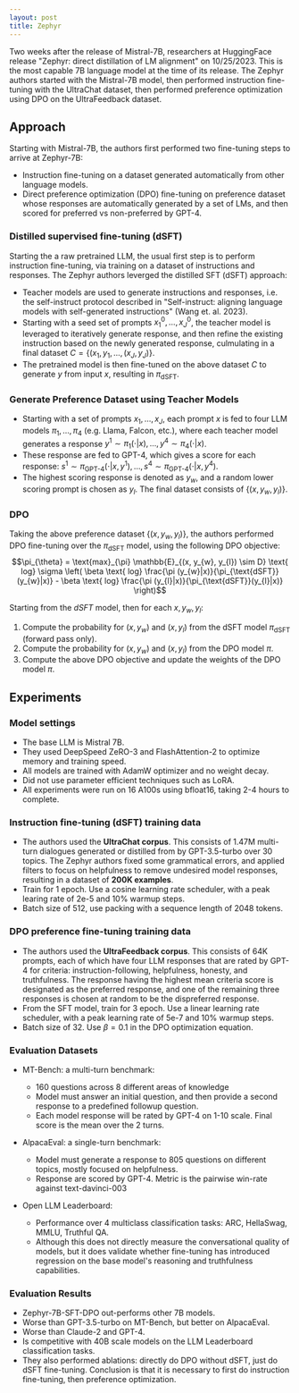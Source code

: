 ```yaml
---
layout: post
title: Zephyr
---
```


Two weeks after the release of Mistral-7B, researchers at HuggingFace release "Zephyr: direct distillation of LM alignment" on 10/25/2023. This is the most capable 7B language model at the time of its release. The Zephyr authors started with the Mistral-7B model, then performed instruction fine-tuning with the UltraChat dataset, then performed preference optimization using DPO on the UltraFeedback dataset. 

## Approach
Starting with Mistral-7B, the authors first performed two fine-tuning steps to arrive at Zephyr-7B:
* Instruction fine-tuning on a dataset generated automatically from other language models. 
* Direct preference optimization (DPO) fine-tuning on preference dataset whose responses are automatically generated by a set of LMs, and then scored for preferred vs non-preferred by GPT-4.

### Distilled supervised fine-tuning (dSFT)
Starting the a raw pretrained LLM, the usual first step is to perform instruction fine-tuning, via training on a dataset of instructions and responses. The Zephyr authors leverged the distilled SFT (dSFT) approach:
* Teacher models are used to generate instructions and responses, i.e. the self-instruct protocol described in "Self-instruct: aligning language models with self-generated instructions" (Wang et. al. 2023).
* Starting with a seed set of prompts $x_{1}^{0}, \ldots, x_{J}^{0}$, the teacher model is leveraged to iteratively generate response, and then refine the existing instruction based on the newly generated response, culmulating in a final dataset $C = \{ (x_{1}, y_{1}, \ldots, (x_{J}, y_{J}) \}$.
* The pretrained model is then fine-tuned on the above dataset $C$ to generate $y$ from input $x$, resulting in $\pi_{\text{dSFT}}$.

### Generate Preference Dataset using Teacher Models
* Starting with a set of prompts $x_{1}, \ldots, x_{J}$, each prompt $x$ is fed to four LLM models $\pi_{1}, \ldots, \pi_{4}$ (e.g. Llama, Falcon, etc.), where each teacher model generates a response $y^{1} \sim \pi_{1}(\cdot|x), \ldots, y^{4} \sim \pi_{4}(\cdot|x)$.
* These response are fed to GPT-4, which gives a score for each response: $s^{1} \sim \pi_{\text{GPT-4}}(\cdot | x, y^{1}), \ldots, s^{4} \sim \pi_{\text{GPT-4}}(\cdot | x, y^{4})$.
* The highest scoring response is denoted as $y_{w}$, and a random lower scoring prompt is chosen as $y_{l}$. The final dataset consists of $\{ (x, y_{w}, y_{l}) \}$.

### DPO
Taking the above preference dataset $\{(x, y_{w}, y_{l})\}$, the authors performed DPO fine-tuning over the $\pi_{\text{dSFT}}$ model, using the following DPO objective:
$$\pi_{\theta} = \text{max}_{\pi} \mathbb{E}_{(x, y_{w}, y_{l}) \sim D} \text{ log} \sigma \left( \beta \text{ log} \frac{\pi (y_{w}|x)}{\pi_{\text{dSFT}}(y_{w}|x)} - \beta \text{ log} \frac{\pi (y_{l}|x)}{\pi_{\text{dSFT}}(y_{l}|x)} \right)$$

Starting from the $dSFT$ model, then for each $x, y_{w}, y_{l}$:
1. Compute the probability for $(x, y_{w})$ and $(x, y_{l})$ from the dSFT model $\pi_{\text{dSFT}}$ (forward pass only).
2. Compute the probability for $(x, y_{w})$ and $(x, y_{l})$ from the DPO model $\pi$.
3. Compute the above DPO objective and update the weights of the DPO model $\pi$.

## Experiments

### Model settings
* The base LLM is Mistral 7B.
* They used DeepSpeed ZeRO-3 and FlashAttention-2 to optimize memory and training speed.
* All models are trained with AdamW optimizer and no weight decay.
* Did not use parameter efficient techniques such as LoRA.
* All experiments were run on 16 A100s using bfloat16, taking 2-4 hours to complete.

### Instruction fine-tuning (dSFT) training data
* The authors used the **UltraChat corpus**. This consists of 1.47M multi-turn dialogues generated or distilled from by GPT-3.5-turbo over 30 topics. The Zephyr authors fixed some grammatical errors, and applied filters to focus on helpfulness to remove undesired model responses, resulting in a dataset of **200K examples**.
* Train for 1 epoch. Use a cosine learning rate scheduler, with a peak learing rate of 2e-5 and 10% warmup steps.
* Batch size of 512, use packing with a sequence length of 2048 tokens.

### DPO preference fine-tuning training data
* The authors used the **UltraFeedback corpus**. This consists of 64K prompts, each of which have four LLM responses that are rated by GPT-4 for criteria: instruction-following, helpfulness, honesty, and truthfulness. The response having the highest mean criteria score is designated as the preferred response, and one of the remaining three responses is chosen at random to be the dispreferred response. 
* From the SFT model, train for 3 epoch. Use a linear learning rate scheduler, with a peak learning rate of 5e-7 and 10% warmup steps. 
* Batch size of 32. Use $\beta=0.1$ in the DPO optimization equation. 

### Evaluation Datasets
* MT-Bench: a multi-turn benchmark:
	* 160 questions across 8 different areas of knowledge
	* Model must answer an initial question, and then provide a second response to a predefined followup question.
	* Each model response will be rated by GPT-4 on 1-10 scale. Final score is the mean over the 2 turns.

* AlpacaEval: a single-turn benchmark:
	* Model must generate a response to 805 questions on different topics, mostly focused on helpfulness. 
	* Response are scored by GPT-4. Metric is the pairwise win-rate against text-davinci-003

* Open LLM Leaderboard: 
	* Performance over 4 multiclass classification tasks: ARC, HellaSwag, MMLU, Truthful QA.
	* Although this does not directly measure the conversational quality of models, but it does validate whether fine-tuning has introduced regression on the base model's reasoning and truthfulness capabilities.

### Evaluation Results
* Zephyr-7B-SFT-DPO out-performs other 7B models.
* Worse than GPT-3.5-turbo on MT-Bench, but better on AlpacaEval.
* Worse than Claude-2 and GPT-4.
* Is competitive with 40B scale models on the LLM Leaderboard classification tasks.
* They also performed ablations: directly do DPO without dSFT, just do dSFT fine-tuning. Conclusion is that it is necessary to first do instruction fine-tuning, then preference optimization.
